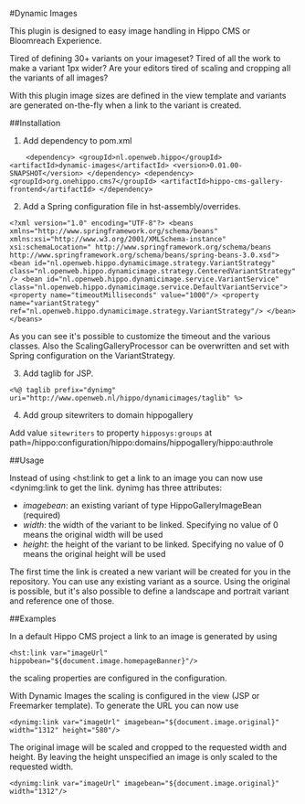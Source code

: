 #Dynamic Images

This plugin is designed to easy image handling in Hippo CMS or Bloomreach Experience.

Tired of defining 30+ variants on your imageset? Tired of all the work to make a variant 1px wider? Are your editors tired of scaling and cropping all the variants of all images?

With this plugin image sizes are defined in the view template and variants are generated on-the-fly when a link to the variant is created.




##Installation
1. Add dependency to pom.xml

`    <dependency>
      <groupId>nl.openweb.hippo</groupId>
      <artifactId>dynamic-images</artifactId>
      <version>0.01.00-SNAPSHOT</version>
    </dependency>
    <dependency>
      <groupId>org.onehippo.cms7</groupId>
      <artifactId>hippo-cms-gallery-frontend</artifactId>
    </dependency>`
    
2. Add a Spring configuration file in hst-assembly/overrides.

`<?xml version="1.0" encoding="UTF-8"?>
<beans xmlns="http://www.springframework.org/schema/beans"
       xmlns:xsi="http://www.w3.org/2001/XMLSchema-instance"
       xsi:schemaLocation="
       http://www.springframework.org/schema/beans
       http://www.springframework.org/schema/beans/spring-beans-3.0.xsd">
  <bean id="nl.openweb.hippo.dynamicimage.strategy.VariantStrategy"
        class="nl.openweb.hippo.dynamicimage.strategy.CenteredVariantStrategy"/>
  <bean id="nl.openweb.hippo.dynamicimage.service.VariantService"
        class="nl.openweb.hippo.dynamicimage.service.DefaultVariantService">
    <property name="timeoutMilliseconds" value="1000"/>
    <property name="variantStrategy" ref="nl.openweb.hippo.dynamicimage.strategy.VariantStrategy"/>
  </bean>
</beans>`

As you can see it's possible to customize the timeout and the various classes. Also the ScalingGalleryProcessor can be overwritten and set with Spring configuration on the VariantStrategy.


3. Add taglib for JSP.

`<%@ taglib prefix="dynimg" uri="http://www.openweb.nl/hippo/dynamicimages/taglib" %>`

4. Add group sitewriters to domain hippogallery

Add value `sitewriters` to property `hipposys:groups` at path=/hippo:configuration/hippo:domains/hippogallery/hippo:authrole

##Usage

Instead of using <hst:link to get a link to an image you can now use <dynimg:link to get the link. 
dynimg has three attributes: 
- _imagebean_: an existing variant of type HippoGalleryImageBean (required)
- _width_: the width of the variant to be linked. Specifying no value of 0 means the original width will be used
- _height_: the height of the variant to be linked. Specifying no value of 0 means the original height will be used

The first time the link is created a new variant will be created for you in the repository. 
You can use any existing variant as a source. Using the original is possible, but it's also possible to define a 
landscape and portrait variant and reference one of those.

##Examples

In a default Hippo CMS project a link to an image is generated by using

`<hst:link var="imageUrl" hippobean="${document.image.homepageBanner}"/>`

the scaling properties are configured in the configuration.


With Dynamic Images the scaling is configured in the view (JSP or Freemarker template).
To generate the URL you can now use

`<dynimg:link var="imageUrl" imagebean="${document.image.original}" width="1312" height="580"/>`

The original image will be scaled and cropped to the requested width and height.
By leaving the height unspecified an image is only scaled to the requested width.

`<dynimg:link var="imageUrl" imagebean="${document.image.original}" width="1312"/>`

